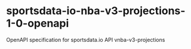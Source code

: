 # sportsdata-io-nba-v3-projections-1-0-openapi
OpenAPI specification for sportsdata.io API vnba-v3-projections

